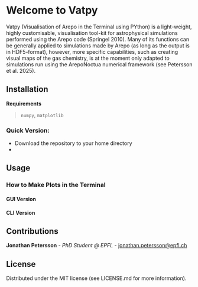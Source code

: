 # Welcome to Vatpy

Vatpy (Visualisation of Arepo in the Terminal using PYthon) is a light-weight, highly customisable, visualisation tool-kit for astrophysical simulations performed using the Arepo code (Springel 2010). 
Many of its functions can be generally applied to simulations made by Arepo (as long as the output is in HDF5-format), however, more specific capabilities, 
such as creating visual maps of the gas chemistry, is at the moment only adapted to simulations run using the ArepoNoctua numerical framework (see Petersson et al. 2025).


## Installation

**Requirements**
> `numpy`, `matplotlib`

### Quick Version:
- Download the repository to your home directory
- 

## Usage
### How to Make Plots in the Terminal

#### GUI Version

#### CLI Version


## Contributions
**Jonathan Petersson** - *PhD Student @ EPFL* - jonathan.petersson@epfl.ch

## License
Distributed under the MIT license (see LICENSE.md for more information).
